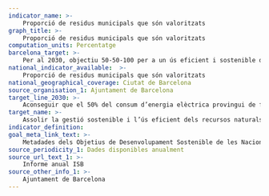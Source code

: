 ```yaml
---
indicator_name: >-
    Proporció de residus municipals que són valoritzats
graph_title: >-
    Proporció de residus municipals que són valoritzats
computation_units: Percentatge
barcelona_target: >-
    Per al 2030, objectiu 50-50-100 per a un ús eficient i sostenible dels recursos naturals
national_indicator_available:  >-
    Proporció de residus municipals que són valoritzats
national_geographical_coverage: Ciutat de Barcelona
source_organisation_1: Ajuntament de Barcelona
target_line_2030: >-
    Aconseguir que el 50% del consum d’energia elèctrica provingui de fonts renovables
target_name: >-
    Assolir la gestió sostenible i l’ús eficient dels recursos naturals
indicator_definition:
goal_meta_link_text: >-
    Metadades dels Objetius de Desenvolupament Sostenible de les Nacions Unides (pdf 894kB)
source_periodicity_1: Dades disponibles anualment
source_url_text_1: >-
    Informe anual ISB
source_other_info_1: >-
    Ajuntament de Barcelona
---
```

